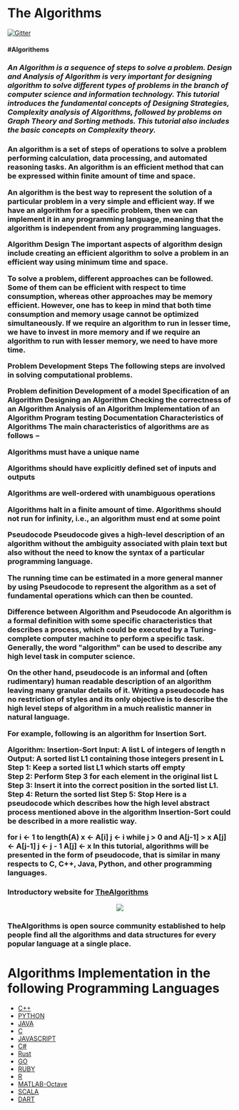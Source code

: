 # The Algorithms
[![Gitter](https://badges.gitter.im/the-algorithms/website.svg)](https://gitter.im/the-algorithms/website?utm_source=badge&utm_medium=badge&utm_campaign=pr-badge)

<h4><b>#Algorithems</b></h4>
<h3><i>An Algorithm is a sequence of steps to solve a problem. Design and Analysis of Algorithm is very important for designing algorithm to solve different types of problems in the branch of computer science and information technology. This tutorial introduces the fundamental concepts of Designing Strategies, Complexity analysis of Algorithms, followed by problems on Graph Theory and Sorting methods. This tutorial also includes the basic concepts on Complexity theory.</i></h3>
<h3>An algorithm is a set of steps of operations to solve a problem performing calculation, data processing, and automated reasoning tasks. An algorithm is an efficient method that can be expressed within finite amount of time and space.

An algorithm is the best way to represent the solution of a particular problem in a very simple and efficient way. If we have an algorithm for a specific problem, then we can implement it in any programming language, meaning that the algorithm is independent from any programming languages.

Algorithm Design
The important aspects of algorithm design include creating an efficient algorithm to solve a problem in an efficient way using minimum time and space.

To solve a problem, different approaches can be followed. Some of them can be efficient with respect to time consumption, whereas other approaches may be memory efficient. However, one has to keep in mind that both time consumption and memory usage cannot be optimized simultaneously. If we require an algorithm to run in lesser time, we have to invest in more memory and if we require an algorithm to run with lesser memory, we need to have more time.

Problem Development Steps
The following steps are involved in solving computational problems.

Problem definition
Development of a model
Specification of an Algorithm
Designing an Algorithm
Checking the correctness of an Algorithm
Analysis of an Algorithm
Implementation of an Algorithm
Program testing
Documentation
Characteristics of Algorithms
The main characteristics of algorithms are as follows −

Algorithms must have a unique name

Algorithms should have explicitly defined set of inputs and outputs

Algorithms are well-ordered with unambiguous operations

Algorithms halt in a finite amount of time. Algorithms should not run for infinity, i.e., an algorithm must end at some point

Pseudocode
Pseudocode gives a high-level description of an algorithm without the ambiguity associated with plain text but also without the need to know the syntax of a particular programming language.

The running time can be estimated in a more general manner by using Pseudocode to represent the algorithm as a set of fundamental operations which can then be counted.

Difference between Algorithm and Pseudocode
An algorithm is a formal definition with some specific characteristics that describes a process, which could be executed by a Turing-complete computer machine to perform a specific task. Generally, the word "algorithm" can be used to describe any high level task in computer science.

On the other hand, pseudocode is an informal and (often rudimentary) human readable description of an algorithm leaving many granular details of it. Writing a pseudocode has no restriction of styles and its only objective is to describe the high level steps of algorithm in a much realistic manner in natural language.

For example, following is an algorithm for Insertion Sort.

Algorithm: Insertion-Sort 
Input: A list L of integers of length n  
Output: A sorted list L1 containing those integers present in L 
Step 1: Keep a sorted list L1 which starts off empty  
Step 2: Perform Step 3 for each element in the original list L  
Step 3: Insert it into the correct position in the sorted list L1.  
Step 4: Return the sorted list 
Step 5: Stop
Here is a pseudocode which describes how the high level abstract process mentioned above in the algorithm Insertion-Sort could be described in a more realistic way.

for i <- 1 to length(A) 
   x <- A[i] 
   j <- i 
   while j > 0 and A[j-1] > x 
      A[j] <- A[j-1] 
      j <- j - 1 
   A[j] <- x
In this tutorial, algorithms will be presented in the form of pseudocode, that is similar in many respects to C, C++, Java, Python, and other programming languages.</h3>

### Introductory website for <a href="https://github.com/TheAlgorithms" target="_blank">TheAlgorithms</a>
<a href="https://thealgorithms.github.io/website/" target="_blank"><p align="center"><img src="./images/favicon.png"/></p></a>

<h3>TheAlgorithms is open source community established to help people find all the algorithms and data structures for every popular language at a single place.</h3>


<p align="center"><h1>Algorithms Implementation in the following Programming Languages</h1></p>

<ul>
  <li><a href="https://github.com/TheAlgorithms/C-Plus-Plus" target="_blank">C++</a></li>
  <li><a href="https://github.com/TheAlgorithms/Python" target="_blank">PYTHON</a></li>
  <li><a href="https://github.com/TheAlgorithms/Java" target="_blank">JAVA</a></li>
  <li><a href="https://github.com/TheAlgorithms/C" target="_blank">C</a></li>
  <li><a href="https://github.com/TheAlgorithms/Javascript" target="_blank">JAVASCRIPT</a></li>
  <li><a href="https://github.com/TheAlgorithms/C-Sharp" target="_blank">C#</a></li>
  <li><a href="https://github.com/TheAlgorithms/Rust" target="_blank">Rust</a></li>
  <li><a href="https://github.com/TheAlgorithms/Go" target="_blank">GO</a></li>
  <li><a href="https://github.com/TheAlgorithms/Ruby" target="_blank">RUBY</a></li>
  <li><a href="https://github.com/TheAlgorithms/R" target="_blank">R</a></li>
  <li><a href="https://github.com/TheAlgorithms/MATLAB-Octave" target="_blank">MATLAB-Octave</a></li>
  <li><a href="https://github.com/TheAlgorithms/Scala" target="_blank">SCALA</a></li>
  <li><a href="https://github.com/TheAlgorithms/Dart" target="_blank">DART</a></li>
</ul>
